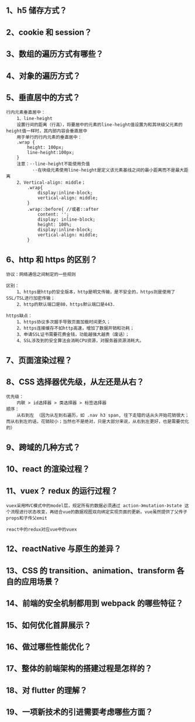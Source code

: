 ## 1、h5 储存方式？

## 2、cookie 和 session？

## 3、数组的遍历方式有哪些？

## 4、对象的遍历方式？

## 5、垂直居中的方式？

    行内元素垂直居中：
        1、line-height
        设置行间的距离（行高），将要居中的元素的line-height值设置为和其块级父元素的height值一样时，其内部内容会垂直居中
        用于单行的行内元素的垂直居中：
    	.wrap {
    		height: 100px;
    		line-height:100px;
    	}
        注意：··line-height不能使用负值
              ··在块级元素使用line-height是定义该元素基线之间的最小距离而不是最大距离
        2、Vertical-align: middle；
            .wrap{
                display:inline-block;
                vertical-align: middle;
            }
            .wrap::before{ //或者::after
                content: '';
                display: inline-block;
                height: 100%;
                display:inline-block;
                vertical-align: middle;
            }

## 6、http 和 https 的区别？

    协议：网络通信之间制定的一些规则

    区别：
        1、https是http的安全版本，http是明文传输，是不安全的，https则是使用了SSL/TSL进行加密传输；
        2、http的默认端口是80，https默认端口是443.

    https缺点：
        1、https协议多次握手导致页面加载时间更久；
        2、https连接缓存不如http高速，增加了数据开销和功耗；
        3、申请SSL证书需要花费金钱，功能越强大越贵（废话）；
        4、SSL涉及到的安全算法会消耗CPU资源，对服务器资源消耗大。

## 7、页面渲染过程？

## 8、CSS 选择器优先级，从左还是从右？

    优先级：
        内联 > id选择器 > 类选择器 > 标签选择器
    顺序：
        从右到左 （因为从左到右遍历，如 .nav h3 span, 往下走错的话从头开始花销很大；而从右到左的话，花销较小；当然也不是绝对，只是大部分来说，从右到左更好，也是需要优化的）

## 9、跨域的几种方式？

## 10、react 的渲染过程？

## 11、vuex？ redux 的运行过程？

    vuex采用MVC模式中的model层，规定所有的数据必须通过 action-》mutation-》state 这个流程进行状态改变，再结合vue的数据视图双向绑定实现页面的更新。vue虽然提供了父传子props和子传父emit

    react中的redux对应vue中的vuex

## 12、reactNative 与原生的差异？

## 13、CSS 的 transition、animation、transform 各自的应用场景？

## 14、前端的安全机制都用到 webpack 的哪些特征？

## 15、如何优化首屏展示？

## 16、做过哪些性能优化？

## 17、整体的前端架构的搭建过程是怎样的？

## 18、对 flutter 的理解？

## 19、一项新技术的引进需要考虑哪些方面？
